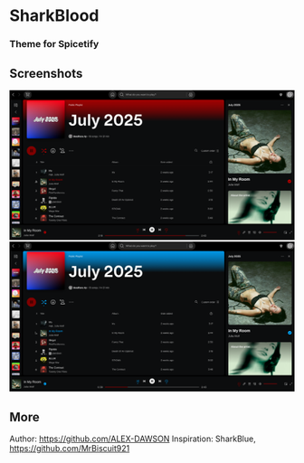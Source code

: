 # SharkBlood

### Theme for Spicetify

## Screenshots
![Base](./Base.png)
![BloodnWater](./BloodnWater.png)

## More
Author: https://github.com/ALEX-DAWSON
Inspiration: SharkBlue, https://github.com/MrBiscuit921